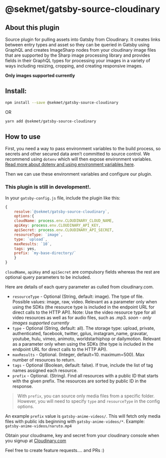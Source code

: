 # @sekmet/gatsby-source-cloudinary

## About this plugin

Source plugin for pulling assets into Gatsby from Cloudinary. 
It creates links between entry types and asset so they can be queried in Gatsby using GraphQL and creates ImageSharp nodes from your cloudinary image files that are supported by the Sharp image processing library and provides fields in their GraphQL types for processing your images in a variety of ways including resizing, cropping, and creating responsive images.

**Only images supported currently**

## Install:

```bash
npm install --save @sekmet/gatsby-source-cloudinary
```

OR

```bash
yarn add @sekmet/gatsby-source-cloudinary
```


## How to use

First, you need a way to pass environment variables to the build process, so secrets and other secured data aren’t committed to source control. 
We recommend using ``dotenv`` which will then expose environment variables. [Read more about dotenv and using environment variables here](https://gatsby.dev/env-vars). 

Then we can use these environment variables and configure our plugin.


### This plugin is still in development!.

In your `gatsby-config.js` file, include the plugin like this:

```js
{
    resolve:`@sekmet/gatsby-source-cloudinary`,
    options:{
    cloudName: process.env.CLOUDINARY_CLOUD_NAME,
    apiKey: process.env.CLOUDINARY_API_KEY,
    apiSecret: process.env.CLOUDINARY_API_SECRET,
    resourceType: `image`,
    type: `upload`,
    maxResults: `10`,
    tags: yes,
    prefix: `my-base-directory/`
    }
}
```

`cloudName`, `apiKey` and `apiSecret` are compulsory fields whereas the rest are optional query parameters to be included.

Here are details of each query parameter as culled from cloudinary.com.

* `resourceType` - Optional (String, default: image). The type of file. Possible values: image, raw, video. Relevant as a parameter only when using the SDKs (the resource type is included in the endpoint URL for direct calls to the HTTP API). Note: Use the video resource type for all video resources as well as for audio files, such as .mp3. *soon - only images supported currently*
* `type` - Optional (String, default: all). The storage type: upload, private, authenticated, facebook, twitter, gplus, instagram_name, gravatar, youtube, hulu, vimeo, animoto, worldstarhiphop or dailymotion. Relevant as a parameter only when using the SDKs (the type is included in the endpoint URL for direct calls to the HTTP API).
* `maxResults` - Optional. (Integer, default=10. maximum=500). Max number of resources to return.
* `tags` - Optional (Boolean, default: false). If true, include the list of tag names assigned each resource.
* `prefix` - Optional. (String). Find all resources with a public ID that starts with the given prefix. The resources are sorted by public ID in the response.

> With `prefix`, you can source only media files from a specific folder. However, you will need to specify `type` and `resourceType` in the config options.

An example `prefix` value is `gatsby-anime-videos/`. This will fetch only media files with public ids beginning with `gatsby-anime-videos/*`. Example: `gatsby-anime-videos/naruto.mp4`

Obtain your cloudname, key and secret from your cloudinary console when you signup at [Cloudinary.com](https://cloudinary.com)

Feel free to create feature requests.... and PRs :)

